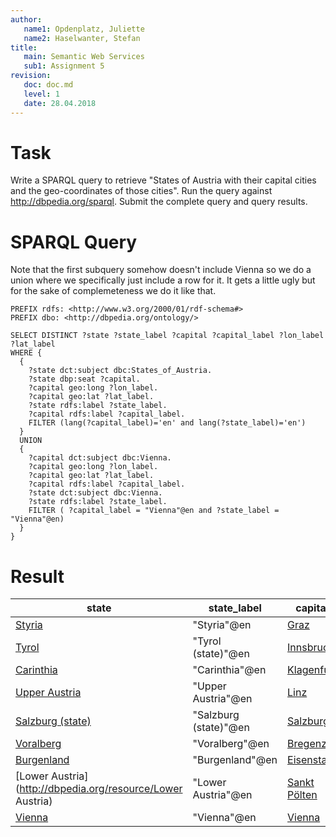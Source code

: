 ```yaml
---
author:
   name1: Opdenplatz, Juliette
   name2: Haselwanter, Stefan
title:
   main: Semantic Web Services
   sub1: Assignment 5
revision:
   doc: doc.md
   level: 1
   date: 28.04.2018
---
```


# Task

Write a SPARQL query to retrieve "States of Austria with their capital cities and the geo-coordinates of those cities". 
Run the query against http://dbpedia.org/sparql. 
Submit the complete query and query results.

# SPARQL Query

Note that the first subquery somehow doesn't include Vienna so we do a union where we specifically just include a row for it.
It gets a little ugly but for the sake of complemeteness we do it like that.

```sparql
PREFIX rdfs: <http://www.w3.org/2000/01/rdf-schema#>
PREFIX dbo: <http://dbpedia.org/ontology/>

SELECT DISTINCT ?state ?state_label ?capital ?capital_label ?lon_label ?lat_label
WHERE {  
  {
    ?state dct:subject dbc:States_of_Austria.
    ?state dbp:seat ?capital.
    ?capital geo:long ?lon_label.
    ?capital geo:lat ?lat_label.
    ?state rdfs:label ?state_label.
    ?capital rdfs:label ?capital_label.
    FILTER (lang(?capital_label)='en' and lang(?state_label)='en')
  } 
  UNION
  {
    ?capital dct:subject dbc:Vienna.
    ?capital geo:long ?lon_label.
    ?capital geo:lat ?lat_label.
    ?capital rdfs:label ?capital_label.
    ?state dct:subject dbc:Vienna.
    ?state rdfs:label ?state_label.
    FILTER ( ?capital_label = "Vienna"@en and ?state_label = "Vienna"@en)
  }
}
``` 

# Result

|state|state_label|capital|capital_label|lon_label|lat_label|
|-----|-----------|-------|-------------|---------|---------|
|[Styria](http://dbpedia.org/resource/Styria)|"Styria"@en|[Graz](http://dbpedia.org/resource/Graz)|"Graz"@en|15.4333|47.0667|
|[Tyrol](http://dbpedia.org/resource/Tyrol_(state))|"Tyrol (state)"@en|[Innsbruck](http://dbpedia.org/resource/Innsbruck)|"Innsbruck"@en|11.3833|47.2667|
|[Carinthia](http://dbpedia.org/resource/Carinthia)|"Carinthia"@en|[Klagenfurt](http://dbpedia.org/resource/Klagenfurt)|"Klagenfurt"@en|14.3|46.6167|
|[Upper Austria](http://dbpedia.org/resource/Upper_Austria)|"Upper Austria"@en|[Linz](http://dbpedia.org/resource/Linz)|"Linz"@en|14.2833|48.3|
|[Salzburg (state)](http://dbpedia.org/resource/Salzburg_(state))|"Salzburg (state)"@en|[Salzburg](http://dbpedia.org/resource/Salzburg)|"Salzburg"@en|13.0333|47.8|
|[Voralberg](http://dbpedia.org/resource/Voralberg)|"Voralberg"@en|[Bregenz](http://dbpedia.org/resource/Bregenz)|"Bregenz"@en|9.74917|47.505|
|[Burgenland](http://dbpedia.org/resource/Burgenland)|"Burgenland"@en|[Eisenstadt](http://dbpedia.org/resource/Eisenstadt)|"Eisenstadt"@en|16.5167|47.85|
|[Lower Austria](http://dbpedia.org/resource/Lower Austria)|"Lower Austria"@en|[Sankt Pölten](http://dbpedia.org/resource/Sankt_Pölten)|"Sankt Pölten"@en|15.6167|48.2|
|[Vienna](http://dbpedia.org/resource/Vienna)|"Vienna"@en|[Vienna](http://dbpedia.org/resource/Vienna)|"Vienna"@en|16.3667|48.2|
